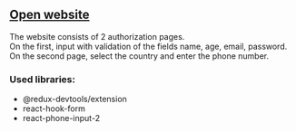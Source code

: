 ## [Open website](https://deemoor.github.io/form-validate/)

The website consists of 2 authorization pages. \
On the first, input with validation of the fields name, age, email, password. On the second page, select the country and enter the phone number.

### Used libraries:
- @redux-devtools/extension
- react-hook-form
- react-phone-input-2